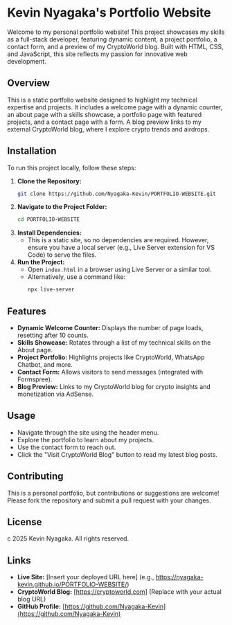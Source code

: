 # Kevin Nyagaka's Portfolio Website 
 
Welcome to my personal portfolio website! This project showcases my skills as a full-stack developer, featuring dynamic content, a project portfolio, a contact form, and a preview of my CryptoWorld blog. Built with HTML, CSS, and JavaScript, this site reflects my passion for innovative web development. 
 
## Overview 
This is a static portfolio website designed to highlight my technical expertise and projects. It includes a welcome page with a dynamic counter, an about page with a skills showcase, a portfolio page with featured projects, and a contact page with a form. A blog preview links to my external CryptoWorld blog, where I explore crypto trends and airdrops. 
 
## Installation 
To run this project locally, follow these steps: 
 
1. **Clone the Repository:** 
   ```bash 
   git clone https://github.com/Nyagaka-Kevin/PORTFOLIO-WEBSITE.git 
   ``` 
2. **Navigate to the Project Folder:** 
   ```bash 
   cd PORTFOLIO-WEBSITE 
   ``` 
3. **Install Dependencies:** 
   - This is a static site, so no dependencies are required. However, ensure you have a local server (e.g., Live Server extension for VS Code) to serve the files. 
4. **Run the Project:** 
   - Open `index.html` in a browser using Live Server or a similar tool. 
   - Alternatively, use a command like: 
     ```bash 
     npx live-server 
     ``` 
 
## Features 
- **Dynamic Welcome Counter:** Displays the number of page loads, resetting after 10 counts. 
- **Skills Showcase:** Rotates through a list of my technical skills on the About page. 
- **Project Portfolio:** Highlights projects like CryptoWorld, WhatsApp Chatbot, and more. 
- **Contact Form:** Allows visitors to send messages (integrated with Formspree). 
- **Blog Preview:** Links to my CryptoWorld blog for crypto insights and monetization via AdSense. 
 
## Usage 
- Navigate through the site using the header menu. 
- Explore the portfolio to learn about my projects. 
- Use the contact form to reach out. 
- Click the "Visit CryptoWorld Blog" button to read my latest blog posts. 
 
## Contributing 
This is a personal portfolio, but contributions or suggestions are welcome! Please fork the repository and submit a pull request with your changes. 
 
## License 
c 2025 Kevin Nyagaka. All rights reserved. 
 
## Links 
- **Live Site:** [Insert your deployed URL here] (e.g., https://nyagaka-kevin.github.io/PORTFOLIO-WEBSITE/) 
- **CryptoWorld Blog:** [https://cryptoworld.com] (Replace with your actual blog URL) 
- **GitHub Profile:** [https://github.com/Nyagaka-Kevin](https://github.com/Nyagaka-Kevin) 
